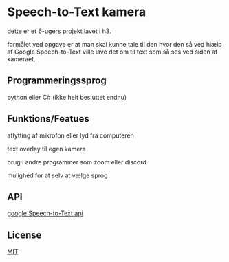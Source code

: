 # Speech-to-Text kamera
dette er et 6-ugers projekt lavet i h3.

formålet ved opgave er at man skal kunne tale til den hvor den så ved hjælp af Google Speech-to-Text ville lave det om til text som så ses ved siden af kameraet.

## Programmeringssprog
python eller C# (ikke helt besluttet endnu)

## Funktions/Featues
aflytting af mikrofon eller lyd fra computeren

text overlay til egen kamera

brug i andre programmer som zoom eller discord

mulighed for at selv at vælge sprog

## API
[google Speech-to-Text api](https://cloud.google.com/speech-to-text/)

## License
[MIT](https://choosealicense.com/licenses/mit/)

